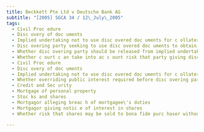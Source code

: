 ```yaml
---
title: Beckkett Pte Ltd v Deutsche Bank AG 
subtitle: "[2005] SGCA 34 / 12\_July\_2005"
tags:
  - Civil Proc edure
  - Disc overy of doc uments
  - Implied undertaking not to use disc overed doc uments for c ollateral or improper purpose
  - Disc overing party seeking to use disc overed doc uments to obtain injunc tion in foreign jurisdic tion
  - Whether disc overing party should be released from implied undertaking
  - Whether c ourt c an take into ac c ount risk that party giving disc overy may fac e c riminal prosec ution in foreign jurisdic tion
  - Civil Proc edure
  - Disc overy of doc uments
  - Implied undertaking not to use disc overed doc uments for c ollateral or improper purpose
  - Whether overriding public interest required before disc overing party c an be released from implied undertaking
  - Credit and Sec urity
  - Mortgage of personal property
  - Stoc ks and shares
  - Mortgagor alleging breac h of mortgagee\'s duties
  - Mortgagor giving notic e of interest in shares
  - Whether risk that shares may be sold to bona fide purc haser without notic e existing

---
```


